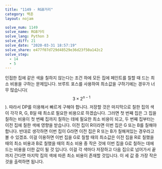 ```yaml
---
title: "1149 - RGB거리"
category: 백준
layout: nojam

solve_num: 1149
solve_name: RGB거리
solve_lang: Python 3
solve_diff: 21
solve_date: "2020-03-31 18:57:19"
solve_share: e477f07d729d48529e36d23f50a142c2
solve_step:
  - 14
  - 5
---
```


인접한 집에 같은 색을 칠하지 않는다는 조건 하에 모든 집에 페인트를 칠할 때 드는 최소 비용을 구하는 문제입니다. 브루트 포스를 사용하여 최소값을 구하기에는 경우가 너무 많습니다($$3\times 2^{n-1}$$). 따라서 DP를 이용해서 빠르게 구해야 합니다. 저장할 것은 마지막으로 칠한 집의 색이 각각 R, G, B일 때 최소로 필요한 비용으로 하겠습니다. 그러면 첫 번째 집은 그 집을 칠하는 비용이 첫 번째 집까지 칠하는 데에 필요한 최소 비용이 되고, 두 번째 집부터는 이전 집에 칠한 색에 영향을 받습니다. 이전 집이 R이라면 이번 집은 G 또는 B를 칠해야 합니다. 반대로 생각하면 이번 집이 G라면 이전 집은 R 또는 B가 칠해져있는 경우라고 볼 수 있겠죠. 이걸 이용하면 이번 집을 G로 칠할 때의 최소값은 이전 집을 R로 칠했을 때의 최소 비용과 B로 칠했을 때의 최소 비용 중 작은 것에 이번 집을 G로 칠하는 데에 드는 비용을 더한 값이 될 것 입니다. 이걸 각 색마다 저장하고 다음 집으로 넘어가서 끝까지 간다면 마지막 집의 색에 따른 최소 비용이 존재할 것입니다. 이 세 값 중 가장 작은 것을 출력하면 됩니다.
